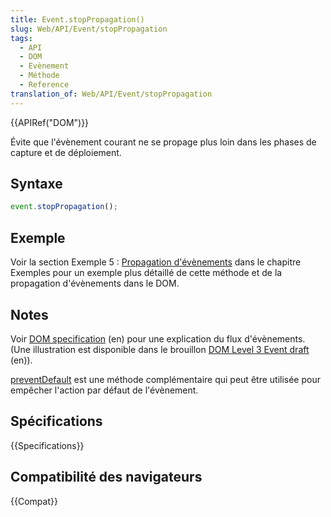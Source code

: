 ```yaml
---
title: Event.stopPropagation()
slug: Web/API/Event/stopPropagation
tags:
  - API
  - DOM
  - Evènement
  - Méthode
  - Reference
translation_of: Web/API/Event/stopPropagation
---
```


{{APIRef("DOM")}}

Évite que l'évènement courant ne se propage plus loin dans les phases de capture et de déploiement.

## Syntaxe

```js
event.stopPropagation();
```

## Exemple

Voir la section Exemple 5 : [Propagation d'évènements](/fr/docs/Web/API/Document_Object_Model/Exemples#Exemple_5_:_propagation_d%27%C3%A9v%C3%A8nements) dans le chapitre Exemples pour un exemple plus détaillé de cette méthode et de la propagation d'évènements dans le DOM.

## Notes

Voir [DOM specification](http://www.w3.org/TR/DOM-Level-2-Events/events.html#Events-flow-capture) (en)  pour une explication du flux d'évènements. (Une illustration est disponible dans le brouillon [DOM Level 3 Event draft](http://www.w3.org/TR/DOM-Level-3-Events/#event-flow) (en)).

[preventDefault](/fr/docs/Web/API/Event/preventDefault) est une méthode complémentaire qui peut être utilisée pour empêcher l'action par défaut de l'évènement.

## Spécifications

{{Specifications}}

## Compatibilité des navigateurs

{{Compat}}
